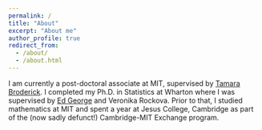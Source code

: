 ```yaml
---
permalink: /
title: "About"
excerpt: "About me"
author_profile: true
redirect_from: 
  - /about/
  - /about.html
---
```

I am currently a post-doctoral associate at MIT, supervised by <a href="www.tamarabroderick.com">Tamara Broderick</a>. I completed my Ph.D. in Statistics at Wharton where I was supervised by <a href="https://statistics.wharton.upenn.edu/profile/edgeorge/">Ed George</a> and Veronika Rockova.
Prior to that, I studied mathematics at MIT and spent a year at Jesus College, Cambridge as part of the (now sadly defunct!) Cambridge-MIT Exchange program.


